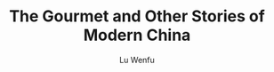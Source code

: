 ---
title: The Gourmet and Other Stories of Modern China
author: Lu Wenfu
translation: 
isbn_physical: 9780930523381
isbn_ebook: 
region: asia

cover: ./assets/images/the-gourmet-and-other-stories-of-modern-china.jpg
permalink: ./the-gourmet-and-other-stories-of-modern-china

layout: book
---